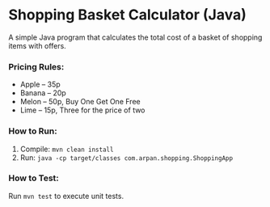# Shopping Basket Calculator (Java)

A simple Java program that calculates the total cost of a basket of shopping items with offers.

### Pricing Rules:
- Apple – 35p
- Banana – 20p
- Melon – 50p, Buy One Get One Free
- Lime – 15p, Three for the price of two

### How to Run:
1. Compile: `mvn clean install`
2. Run: `java -cp target/classes com.arpan.shopping.ShoppingApp`

### How to Test:
Run `mvn test` to execute unit tests.

